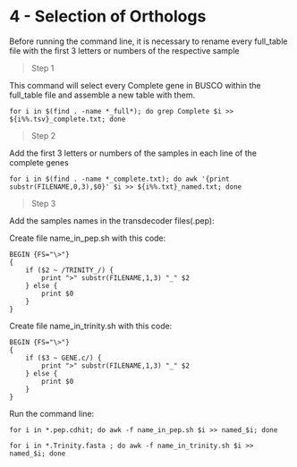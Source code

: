 # 4 - Selection of Orthologs

Before running the command line, it is necessary to rename every full_table file with the first 3 letters or numbers of the respective sample

> Step 1

This command will select every Complete gene in BUSCO within the full_table file and assemble a new table with them.

```
for i in $(find . -name *_full*); do grep Complete $i >> ${i%%.tsv}_complete.txt; done
```


> Step 2

Add the first 3 letters or numbers of the samples in each line of the complete genes

```
for i in $(find . -name *_complete.txt); do awk '{print substr(FILENAME,0,3),$0}' $i >> ${i%%.txt}_named.txt; done
```


> Step 3

Add the samples names in the transdecoder files(.pep):

Create file name_in_pep.sh with this code:
```
BEGIN {FS="\>"}
{
	if ($2 ~ /TRINITY_/) {
		print ">" substr(FILENAME,1,3) "_" $2
	} else { 
		print $0
	}
}
```

Create file name_in_trinity.sh with this code:
```
BEGIN {FS="\>"}
{
	if ($3 ~ GENE.c/) {
		print ">" substr(FILENAME,1,3) "_" $2
	} else { 
		print $0
	}
}
```

Run the command line:

```
for i in *.pep.cdhit; do awk -f name_in_pep.sh $i >> named_$i; done

for i in *.Trinity.fasta ; do awk -f name_in_trinity.sh $i >> named_$i; done

```
